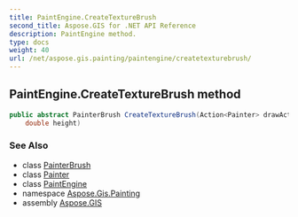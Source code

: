 ```yaml
---
title: PaintEngine.CreateTextureBrush
second_title: Aspose.GIS for .NET API Reference
description: PaintEngine method. 
type: docs
weight: 40
url: /net/aspose.gis.painting/paintengine/createtexturebrush/
---
```

## PaintEngine.CreateTextureBrush method

```csharp
public abstract PainterBrush CreateTextureBrush(Action<Painter> drawAction, double width, 
    double height)
```

### See Also

* class [PainterBrush](../../painterbrush/)
* class [Painter](../../painter/)
* class [PaintEngine](../)
* namespace [Aspose.Gis.Painting](../../paintengine/)
* assembly [Aspose.GIS](../../../)


